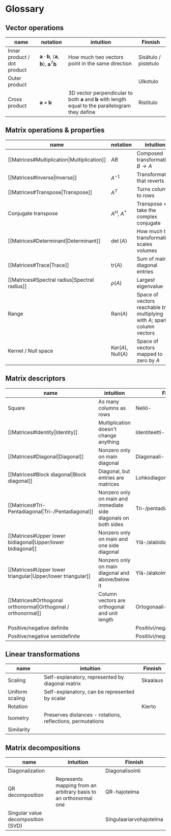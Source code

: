 # Glossary

## Vector operations

| name | notation | intuition | Finnish |
| - | - | - | - |
| Inner product / dot product | $\mathbf{a} \cdot \mathbf{b}$, $\langle \mathbf{a}, \mathbf{b} \rangle$, $\mathbf{a}^T\mathbf{b}$ | How much two vectors point in the same direction | Sisätulo / pistetulo |
| Outer product | | | Ulkotulo |
| Cross product | $\mathbf{a} \times \mathbf{b}$ | 3D vector perpendicular to both $\mathbf{a}$ and $\mathbf{b}$ with length equal to the parallelogram they define | Ristitulo |

## Matrix operations & properties

| name | notation | intuition | Finnish |
| - | - | - | - |
| [[Matrices#Multiplication\|Multiplication]] | $AB$ | Composed transformation $B \rightarrow A$ | Kertolasku |
| [[Matrices#Inverse\|Inverse]] | $A^{-1}$ | Transformation that reverts $A$ | Käänteismatriisi |
| [[Matrices#Transpose\|Transpose]] | $A^T$ | Turns columns to rows | Transpoosi |
| Conjugate transpose | $A^H$, $A^*$ | Transpose + take the complex conjugate | |
| [[Matrices#Determinant\|Determinant]] | $\det(A)$ | How much the transformation scales volumes | Determinantti |
| [[Matrices#Trace\|Trace]] | $\text{tr}(A)$ | Sum of main diagonal entries | |
| [[Matrices#Spectral radius\|Spectral radius]] | $\rho(A)$ | Largest eigenvalue | |
| Range | $\text{Ran}(A)$ | Space of vectors reachable by multiplying with $A$; span of column vectors | |
| Kernel / Null space | $\text{Ker}(A)$, $\text{Null}(A)$ | Space of vectors mapped to zero by $A$ | |

## Matrix descriptors

| name | intuition | Finnish |
| - | - | - |
| Square | As many columns as rows | Neliö- |
| [[Matrices#Identity\|Identity]] | Multiplication doesn't change anything | Identiteetti- |
| [[Matrices#Diagonal\|Diagonal]] | Nonzero only on main diagonal | Diagonaali- |
| [[Matrices#Block diagonal\|Block diagonal]] | Diagonal, but entries are matrices | Lohkodiagonaali- |
| [[Matrices#Tri- Pentadiagonal\|Tri-/Pentadiagonal]] | Nonzero only on main and immediate side diagonals on both sides | Tri-/pentadiagonaali- |
| [[Matrices#Upper lower bidiagonal\|Upper/lower bidiagonal]] | Nonzero only on main and one side diagonal | Ylä-/alabidiagonaali- |
| [[Matrices#Upper lower triangular\|Upper/lower triangular]] | Nonzero only on main diagonal and above/below it | Ylä-/alakolmio- |
| [[Matrices#Orthogonal orthonormal\|Orthogonal / orthonormal]] | Column vectors are orthogonal and unit length | Ortogonaali- |
| Positive/negative definite | | Positiivi/negatiividefiniitti |
| Positive/negative semidefinite | | Positiivi/negatiivisemidefiniitti |

## Linear transformations

| name | intuition | Finnish |
| - | - | - |
| Scaling | Self-explanatory, represented by diagonal matrix | Skaalaus |
| Uniform scaling | Self-explanatory, can be represented by scalar | |
| Rotation | | Kierto |
| Isometry | Preserves distances - rotations, reflections, permutations | |
| Similarity | | |


## Matrix decompositions

| name | intuition | Finnish |
| - | - | - |
| Diagonalization | | Diagonalisointi |
| QR decomposition | Represents mapping from an arbitrary basis to an orthonormal one | QR-hajotelma |
| Singular value decomposition (SVD) | | Singulaariarvohajotelma |
